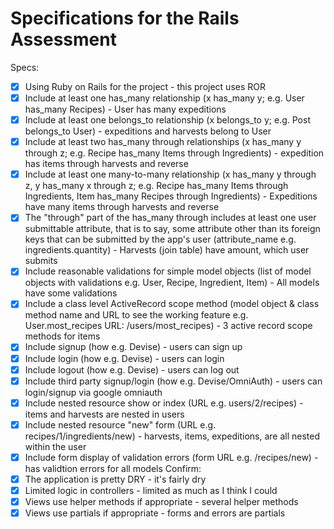# Specifications for the Rails Assessment

Specs:
- [X] Using Ruby on Rails for the project - this project uses ROR
- [X] Include at least one has_many relationship (x has_many y; e.g. User has_many Recipes) - User has many expeditions
- [X] Include at least one belongs_to relationship (x belongs_to y; e.g. Post belongs_to User) - expeditions and harvests belong to User
- [X] Include at least two has_many through relationships (x has_many y through z; e.g. Recipe has_many Items through Ingredients) - expedition has items through harvests and reverse
- [X] Include at least one many-to-many relationship (x has_many y through z, y has_many x through z; e.g. Recipe has_many Items through Ingredients, Item has_many Recipes through Ingredients) - Expeditions have many items through harvests and reverse
- [X] The "through" part of the has_many through includes at least one user submittable attribute, that is to say, some attribute other than its foreign keys that can be submitted by the app's user (attribute_name e.g. ingredients.quantity) - Harvests (join table) have amount, which user submits
- [X] Include reasonable validations for simple model objects (list of model objects with validations e.g. User, Recipe, Ingredient, Item) - All models have some validations
- [X] Include a class level ActiveRecord scope method (model object & class method name and URL to see the working feature e.g. User.most_recipes URL: /users/most_recipes) - 3 active record scope methods for items
- [X] Include signup (how e.g. Devise) - users can sign up
- [X] Include login (how e.g. Devise) - users can login
- [X] Include logout (how e.g. Devise) - users can log out
- [X] Include third party signup/login (how e.g. Devise/OmniAuth) - users can login/signup via google omniauth
- [X] Include nested resource show or index (URL e.g. users/2/recipes) - items and harvests are nested in users
- [X] Include nested resource "new" form (URL e.g. recipes/1/ingredients/new) - harvests, items, expeditions, are all nested within the user
- [X] Include form display of validation errors (form URL e.g. /recipes/new) - has validtion errors for all models
Confirm:
- [X] The application is pretty DRY - it's fairly dry
- [X] Limited logic in controllers - limited as much as I think I could
- [X] Views use helper methods if appropriate - several helper methods
- [X] Views use partials if appropriate - forms and errors are partials